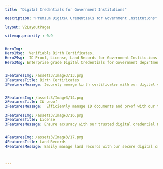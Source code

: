 ```yaml
---
title: "Digital Credentials for Government Institutions"

description: "Premium Digital Credentials for Government Institutions"

layout: V2LayoutPages

sitemap.priority : 0.9


HeroImg:
Hero1Msg:  Verifiable Birth Certificates,
Hero2Msg:  ID Proof, License, Land Records for Government Institutions 
Hero3Msg: Enterprise grade Digital Credentials for Government departments


1FeaturesImg: /assets3/Image3/13.png
1FeaturesTitle: Birth Certificates
1FeaturesMessage: Securely manage birth certificates with our digital credential management software. Our platform streamlines the process of creating, issuing, and storing birth certificates, ensuring that your records are accurate and up-to-date. Our secure system also allows you to easily access past birth certificates, making it simple to track and verify vital information. Streamline your government processes with our trusted software


2FeaturesImg: /assets3/Image3/14.png
2FeaturesTitle: ID proof
2FeaturesMessage:  Efficiently manage ID documents and proof with our trusted digital credential management software. Streamline your processes and ensure accuracy with our secure platform, which allows for the creation, issuance, and storage of ID documents. Our system also allows for easy access to past ID proof, making it simple to track and verify vital information. Improve your organization's efficiency with our reliable software

3FeaturesImg: /assets3/Image3/16.png
3FeaturesTitle: License
3FeaturesMessage: Ensure accuracy with our trusted digital credential management software. Our secure platform makes it easy to efficiently manage licenses for your organization, including the creation, issuance, and storage of licenses. Our system also allows for easy access to past licenses, making it simple to track and verify vital information. Improve your organization's efficiency with our reliable software.


4FeaturesImg: /assets3/Image3/17.png
4FeaturesTitle: Land Records
4FeaturesMessage: Easily manage land records with our secure digital credential management software. Our platform streamlines the process of creating, issuing, and storing land records, ensuring that your records are accurate and up-to-date. Our secure system also allows you to easily access past land records, making it simple to track and verify vital information. Streamline your government processes with our trusted software



---
```

